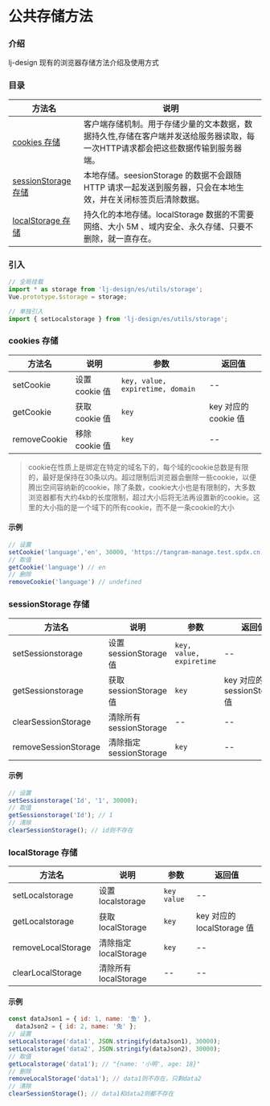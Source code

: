 # 公共存储方法

### 介绍

lj-design 现有的浏览器存储方法介绍及使用方式

### 目录

| 方法名 | 说明  |
| ------- | ------ |
| <a href="/#/utils#cookies-cun-chu">cookies 存储</a> |  客户端存储机制。用于存储少量的文本数据，数据持久性,存储在客户端并发送给服务器读取，每一次HTTP请求都会把这些数据传输到服务器端。|
| <a href="/#/utils#sessionstoragecun-chu">sessionStorage 存储</a> | 本地存储。seesionStorage 的数据不会跟随 HTTP 请求一起发送到服务器，只会在本地生效，并在关闭标签页后清除数据。 |
| <a href="/#/utils#localstoragecun-chu">localStorage 存储</a> | 持久化的本地存储。localStorage 数据的不需要网络、大小 5M 、域内安全、永久存储、只要不删除，就一直存在。 |

### 引入

```javascript
// 全局挂载
import * as storage from 'lj-design/es/utils/storage';
Vue.prototype.$storage = storage;

// 单独引入
import { setLocalstorage } from 'lj-design/es/utils/storage';
```

### cookies 存储

| 方法名       | 说明           | 参数                             | 返回值               |
| ------------ | -------------- | -------------------------------- | -------------------- |
| setCookie    | 设置 cookie 值 | `key, value, expiretime, domain` | --                   |
| getCookie    | 获取 cookie 值 | `key`                            | key 对应的 cookie 值 |
| removeCookie | 移除 cookie 值 | `key`                            | --                   |

> cookie在性质上是绑定在特定的域名下的，每个域的cookie总数是有限的，最好是保持在30条以内。超过限制后浏览器会删除一些cookie，以便腾出空间容纳新的cookie，除了条数，cookie大小也是有限制的，大多数浏览器都有大约4kb的长度限制，超过大小后将无法再设置新的cookie。这里的大小指的是一个域下的所有cookie，而不是一条cookie的大小

#### 示例

```javascript
// 设置
setCookie('language','en', 30000, 'https://tangram-manage.test.spdx.cn)
// 取值
getCookie('language') // en
// 删除
removeCookie('language') // undefined

```

### sessionStorage 存储

| 方法名              | 说明                    | 参数                     | 返回值                       |
| ------------------- | ----------------------- | ------------------------ | ---------------------------- |
| setSessionstorage   | 设置 sessionStorage 值  | `key, value, expiretime` | --                           |
| getSessionstorage   | 获取 sessionStorage 值  | `key`                    | key 对应的 sessionStorage 值 |
| clearSessionStorage | 清除所有 sessionStorage | --                       | --                           |
| removeSessionStorage | 清除指定 sessionStorage | `key`                   | --                           |

#### 示例

```javascript
// 设置
setSessionstorage('Id', '1', 30000);
// 取值
getSessionstorage('Id'); // 1
// 清除
clearSessionStorage(); // id则不存在
```

### localStorage 存储

| 方法名             | 说明                  | 参数          | 返回值                     |
| ------------------ | --------------------- | ------------- | -------------------------- |
| setLocalstorage    | 设置 localstorage     | `key` `value` | --                         |
| getLocalstorage    | 获取 localStorage     | `key`         | key 对应的 localStorage 值 |
| removeLocalStorage | 清除指定 localStorage | `key`         | --                         |
| clearLocalStorage  | 清除所有 localStorage | --            | --                         |

#### 示例

```javascript
const dataJson1 = { id: 1, name: '鱼' },
  dataJson2 = { id: 2, name: '兔' };
// 设置
setLocalstorage('data1', JSON.stringify(dataJson1), 30000);
setLocalstorage('data2', JSON.stringify(dataJson2), 30000);
// 取值
getLocalstorage('data1'); // "{name: '小明', age: 18}"
// 删除
removeLocalStorage('data1'); // data1则不存在，只剩data2
// 清除
clearSessionStorage(); // data1和data2则都不存在
```
